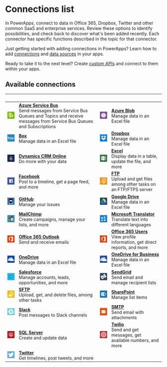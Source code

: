 <properties
	pageTitle="List of connections | Microsoft PowerApps"
	description="Overview of all the available connections you can use to build PowerApps"
	services=""
	suite="powerapps"
	documentationCenter=""
	authors="AFTOwen"
	manager="erikre"
	editor=""
    tags=""/>

<tags
	ms.service="powerapps"
	ms.workload="na"
	ms.tgt_pltfrm="na"
	ms.devlang="na"
	ms.topic="article"
	ms.date="06/06/2016"
	ms.author="anneta"/>

# Connections list

In PowerApps, connect to data in Office 365, Dropbox, Twitter and other common SaaS and enterprise services. Review these options to identify possibilities, and check back to discover what's been added recently. Each connector has specific functions described in the topic for that connector.

Just getting started with adding connections in PowerApps? Learn how to add [connections](add-manage-connections.md) and [data sources](add-data-connection.md) in your apps.

Ready to take it to the next level? Create [custom APIs](register-custom-api.md) and connect to them within your apps.

## Available connections ##
|&nbsp;|&nbsp;|&nbsp;|&nbsp;|
|---|---|---|---|
| ![API icon](./media/connections-list/servicebusicon.png) | [**Azure Service Bus**](./connections/connection-azure-servicebus.md)<br/>Send messages from Service Bus Queues and Topics and receive messages from Service Bus Queues and Subscriptions | ![API Icon](./media/connections-list/blobicon.png) | [**Azure Blob**](./connections/cloud-storage-blob-connections.md)<br/>Manage data in an Excel file |
| ![API Icon](./media/connections-list/boxicon.png) | [**Box**](./connections/cloud-storage-blob-connections.md)<br/>Manage data in an Excel file| ![API Icon](./media/connections-list/dropboxicon.png) | [**Dropbox**](./connections/cloud-storage-blob-connections.md)<br/>Manage data in an Excel file |
| ![API Icon](./media/connections-list/dynamicscrmicon.png) | [**Dynamics CRM Online**](./connections/connection-dynamics-crmonline.md)<br/>Do more with your data | ![API Icon](./media/connections-list/excelicon.png) | [**Excel**](./connections/connection-excel.md)<br/>Display data in a table, update the file, and more |
| ![API Icon](./media/connections-list/facebookicon.png) | [**Facebook**](./connections/connection-facebook.md)<br/>Post to a timeline, get a page feed, and more| ![API Icon](./media/connections-list/ftpicon.png) | [**FTP**](./connections/connection-ftp.md)<br/>Upload and get files among other tasks on an FTP/FTPS server |
| ![API Icon](./media/connections-list/githubicon.png) | [**GitHub**](./connections/connection-github.md)<br/>Manage your issues | ![API Icon](./media/connections-list/googledriveicon.png) | [**Google Drive**](./connections/cloud-storage-blob-connections.md)<br/>Manage data in an Excel file |
| ![API Icon](./media/connections-list/mailchimpicon.png) | [**MailChimp**](./connections/connection-mailchimp.md)<br/>Create campaigns, manage your lists, and more | ![API Icon](./media/connections-list/translatoricon.png) | [**Microsoft Translator**](./connections/connection-microsoft-translator.md)<br/>Translate text into different languages |
| ![API Icon](./media/connections-list/office365icon.png) | [**Office 365 Outlook**](./connections/connection-office365-outlook.md)<br/>Send and receive emails | ![API Icon](./media/connections-list/office365icon.png) | [**Office 365 Users**](./connections/connection-office365-users.md)<br/>View profile information, get direct reports, and more |
| ![API Icon](./media/connections-list/onedriveicon.png) | [**OneDrive**](./connections/cloud-storage-blob-connections.md)<br/>Manage data in an Excel file | ![API Icon](./media/connections-list/onedriveforbusinessicon.png) | [**OneDrive for Business**](./connections/cloud-storage-blob-connections.md)<br/>Manage data in an Excel file |
| ![API Icon](./media/connections-list/salesforceicon.png) | [**Salesforce**](./connections/connection-salesforce.md)<br/>Manage accounts, leads, opportunities, and more | ![API Icon](./media/connections-list/sendgridicon.png) | [**SendGrid**](./connections/connection-sendgrid.md)<br/>Send email and manage recipient lists |
| ![API Icon](./media/connections-list/sftpicon.png) | [**SFTP**](./connections/connection-sftp.md)<br/>Upload, get, and delete files, among other tasks | ![API Icon](./media/connections-list/sharepointicon.png) | [**SharePoint**](./connections/connection-sharepoint-online.md)<br/>Manage list items |
| ![API Icon](./media/connections-list/slackicon.png) | [**Slack**](./connections/connection-slack.md)<br/>Post messages to Slack channels | ![API Icon](./media/connections-list/smtpicon.png) | [**SMTP**](./connections/connection-smtp.md)<br/>Send email with attachments|
| ![API Icon](./media/connections-list/sqlicon.png) | [**SQL Server**](./connections/connection-azure-sqldatabase.md)<br/>Create and update data| ![API Icon](./media/connections-list/twilioicon.png) | [**Twilio**](./connections/connection-twilio.md)<br/>Send and get messages, get available numbers, and more |
| ![API Icon](./media/connections-list/twittericon.png) | [**Twitter**](./connections/connection-twitter.md)<br/>Get timelines, post tweets, and more |
